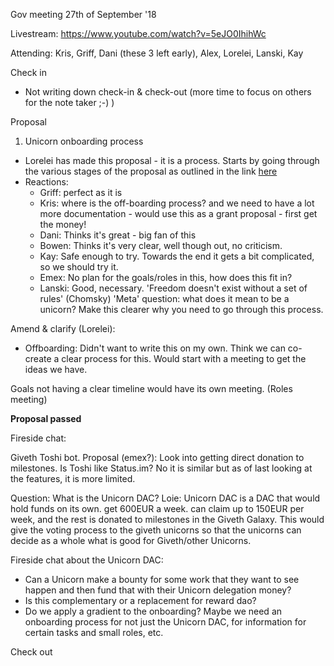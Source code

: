 Gov meeting 27th of September '18

Livestream: https://www.youtube.com/watch?v=5eJO0IhihWc

Attending: Kris, Griff, Dani (these 3 left early), Alex, Lorelei, Lanski, Kay

Check in 

- Not writing down check-in & check-out (more time to focus on  others for the note taker ;-) ) 


Proposal 

1. Unicorn onboarding process 

- Lorelei has made this proposal - it is a process.  Starts by going through the various stages of the proposal as outlined in the link [here](https://www.loomio.org/d/kfSPxFDw/unicorn-onboarding-process)
- Reactions: 
    - Griff: perfect as it is
    - Kris: where is the off-boarding process? and we need to have a lot more documentation - would use this as a grant proposal - first get the money!
    - Dani: Thinks it's great - big fan of this 
    - Bowen: Thinks it's very clear, well though out, no criticism. 
    - Kay: Safe enough to try. Towards the end it gets a bit complicated, so we should try it. 
    - Emex: No plan for the goals/roles in this, how does this fit in? 
    - Lanski: Good, necessary. 'Freedom doesn't exist without a set of rules' (Chomsky) 'Meta' question: what does it mean to be a unicorn? Make this clearer why you need to go through this process. 


Amend & clarify (Lorelei): 
- Offboarding: Didn't want to write this on my own. Think we can co-create a clear process for this. Would start with a meeting to get the ideas we have.

Goals not having a clear timeline would have its own meeting. (Roles meeting)

**Proposal passed**

Fireside chat: 

Giveth Toshi bot. 
Proposal (emex?): Look into getting direct donation to milestones.
Is Toshi like Status.im? No it is similar but as of last looking at the features, it is more limited.

Question: What is the Unicorn DAC?
Loie: Unicorn DAC is a DAC that would hold funds on its own. get 600EUR a week. can claim up to 150EUR per week, and the rest is donated to milestones in the Giveth Galaxy. This would give the voting process to the giveth unicorns so that the unicorns can decide as a whole what is good for Giveth/other Unicorns.

Fireside chat about the Unicorn DAC:
- Can a Unicorn make a bounty for some work that they want to see happen and then fund that with their Unicorn delegation money?
- Is this complementary or a replacement for reward dao?
- Do we apply a gradient to the onboarding? Maybe we need an onboarding process for not just the Unicorn DAC, for information for certain tasks and small roles, etc. 


Check out



